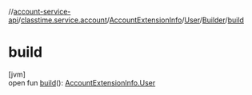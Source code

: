 //[account-service-api](../../../../../index.md)/[classtime.service.account](../../../index.md)/[AccountExtensionInfo](../../index.md)/[User](../index.md)/[Builder](index.md)/[build](build.md)

# build

[jvm]\
open fun [build](build.md)(): [AccountExtensionInfo.User](../index.md)

